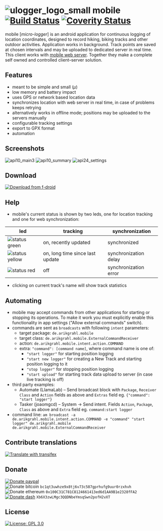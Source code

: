 # ![ulogger_logo_small](https://cloud.githubusercontent.com/assets/3366666/24080878/0288f046-0ca8-11e7-9ffd-753e5c417756.png) mobile [![Build Status](https://travis-ci.com/bfabiszewski/ulogger-android.svg?branch=master)](https://travis-ci.com/bfabiszewski/ulogger-android) [![Coverity Status](https://scan.coverity.com/projects/12109/badge.svg)](https://scan.coverity.com/projects/bfabiszewski-ulogger-android)

mobile [*micro-logger*] is an android application for continuous logging of location coordinates, designed to record hiking, biking tracks and other outdoor activities. 
Application works in background. Track points are saved at chosen intervals and may be uploaded to dedicated server in real time.
This client works with [mobile web server](https://github.com/bfabiszewski/ulogger-server). 
Together they make a complete self owned and controlled client–server solution.

## Features
- meant to be simple and small (*μ*)
- low memory and battery impact
- uses GPS or network based location data
- synchronizes location with web server in real time, in case of problems keeps retrying
- alternatively works in offline mode; positions may be uploaded to the servers manually
- configurable tracking settings
- export to GPX format
- automation

## Screenshots
![api10_main3](https://user-images.githubusercontent.com/3366666/57197957-79f92400-6f6d-11e9-8f61-f1318587dac1.png)
![api10_summary](https://user-images.githubusercontent.com/3366666/57197958-79f92400-6f6d-11e9-8adb-249aaca078d9.png)
![api24_settings](https://user-images.githubusercontent.com/3366666/57197959-79f92400-6f6d-11e9-8a5a-98b9a2b4bd95.png)

## Download
[![Download from f-droid](https://img.shields.io/f-droid/v/de.arikgrahl.mobile.svg?color=green)](https://f-droid.org/app/de.arikgrahl.mobile)

## Help
- mobile's current status is shown by two leds, one for location tracking and one for web synchronization: 

led | tracking | synchronization
-|-------- | ---------------
![status green](https://placehold.it/10/00ff00/000000?text=+) |  on, recently updated | synchronized
![status yellow](https://placehold.it/10/ffe600/000000?text=+) | on, long time since last update | synchronization delay
![status red](https://placehold.it/10/ff0000/000000?text=+) | off | synchronization error

- clicking on current track's name will show track statistics

## Automating
- mobile may accept commands from other applications for starting or stopping its operations. To make it work you must explicitly enable this functionality in app settings ("Allow external commands" switch). 
- commands are sent as `broadcasts` with following `intent` parameters:
  - target package: `de.arikgrahl.mobile`
  - target class: `de.arikgrahl.mobile.ExternalCommandReceiver`
  - action: `de.arikgrahl.mobile.intent.action.COMMAND`
  - extra: `"command": [command name]`, where command name is one of: 
    - `"start logger"` for starting position logging
    - `"start new logger"` for creating a New Track and starting position logging to it 
    - `"stop logger"` for stopping position logging
    - `"start upload"` for starting track data upload to server (in case live tracking is off)
- third party examples:
  - Automate (LlamaLab) – Send broadcast block with `Package`, `Receiver Class` and `Action` fields as above and `Extras` field eg. `{"command": "start logger"}`
  - Tasker (joaomgcd) – System → Send intent. Fields `Action`, `Package`, `Class` as above and `Extra` field eg. `command:start logger`
- command line: `am broadcast -a de.arikgrahl.mobile.intent.action.COMMAND -e "command" "start logger" de.arikgrahl.mobile de.arikgrahl.mobile.ExternalCommandReceiver`

## Contribute translations
[![Translate with transifex](https://img.shields.io/badge/translate-transifex-green.svg)](https://www.transifex.com/bfabiszewski/ulogger/)

## Donate
[![Donate paypal](https://img.shields.io/badge/donate-paypal-green.svg)](https://www.paypal.me/bfabiszewski)  
![Donate bitcoin](https://img.shields.io/badge/donate-bitcoin-green.svg) `bc1qt3uwhze9x8tj6v73c587gprhufg9uur0rzxhvh`  
![Donate ethereum](https://img.shields.io/badge/donate-ethereum-green.svg) `0x100C31C781C8124661413ed6d1AA9B1e2328fFA2`  
[![Donate dash](https://img.shields.io/badge/donate-dash-green.svg)](https://explorer.mydashwallet.org/address/Xb6X3zwLMgc3QQDNbeYmsqSwn2pofH2vXT) `Xb6X3zwLMgc3QQDNbeYmsqSwn2pofH2vXT`  

## License
[![License: GPL 3.0](https://img.shields.io/badge/license-GPL--3.0-green.svg)](https://www.gnu.org/licenses/gpl-3.0)  
